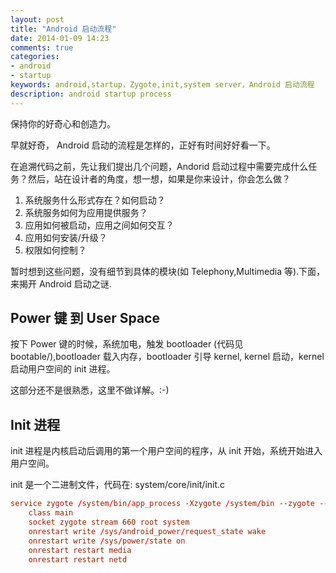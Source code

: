 ```yaml
---
layout: post
title: "Android 启动流程"
date: 2014-01-09 14:23
comments: true
categories:
- android
- startup
keywords: android,startup，Zygote,init,system server，Android 启动流程
description: android startup process
---
```


保持你的好奇心和创造力。

<!--more-->

早就好奇， Android 启动的流程是怎样的，正好有时间好好看一下。

在追溯代码之前，先让我们提出几个问题，Andorid 启动过程中需要完成什么任务？然后，站在设计者的角度，想一想，如果是你来设计，你会怎么做？

1. 系统服务什么形式存在？如何启动？
2. 系统服务如何为应用提供服务？
3. 应用如何被启动，应用之间如何交互？
4. 应用如何安装/升级？
5. 权限如何控制？

暂时想到这些问题，没有细节到具体的模块(如 Telephony,Multimedia 等).下面，来揭开 Android 启动之谜.


## Power 键  到 User Space

按下 Power 键的时候，系统加电，触发 bootloader (代码见 bootable/),bootloader 载入内存，bootloader 引导 kernel, kernel 启动，kernel 启动用户空间的 init 进程。

这部分还不是很熟悉，这里不做详解。:-)

## Init 进程

init 进程是内核启动后调用的第一个用户空间的程序，从 init 开始，系统开始进入用户空间。

init 是一个二进制文件，代码在: system/core/init/init.c





``` system/core/rootdir/init.rc
service zygote /system/bin/app_process -Xzygote /system/bin --zygote --start-system-server
    class main
    socket zygote stream 660 root system
    onrestart write /sys/android_power/request_state wake
    onrestart write /sys/power/state on
    onrestart restart media
    onrestart restart netd
```

